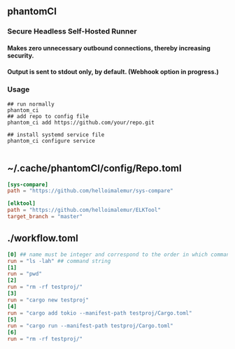 ## phantomCI
### Secure Headless Self-Hosted Runner
#### Makes zero unnecessary outbound connections, thereby increasing security.
#### Output is sent to stdout only, by default. (Webhook option in progress.)

### Usage
```shell
## run normally
phantom_ci
## add repo to config file
phantom_ci add https://github.com/your/repo.git

## install systemd service file
phantom_ci configure service


```

## ~/.cache/phantomCI/config/Repo.toml
```toml
[sys-compare]
path = "https://github.com/helloimalemur/sys-compare"

[elktool]
path = "https://github.com/helloimalemur/ELKTool"
target_branch = "master"
```

## ./workflow.toml 
```toml
[0] ## name must be integer and correspond to the order in which commands are run
run = "ls -lah" ## command string
[1]
run = "pwd"
[2]
run = "rm -rf testproj/"
[3]
run = "cargo new testproj"
[4]
run = "cargo add tokio --manifest-path testproj/Cargo.toml"
[5]
run = "cargo run --manifest-path testproj/Cargo.toml"
[6]
run = "rm -rf testproj/"
```
